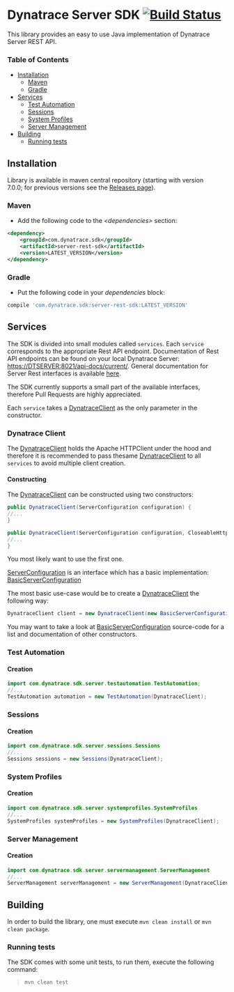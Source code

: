 # Dynatrace Server SDK [![Build Status](https://travis-ci.org/Dynatrace/Dynatrace-Server-REST-Java-SDK.svg?branch=master)](https://travis-ci.org/Dynatrace/Dynatrace-Server-REST-Java-SDK)

This library provides an easy to use Java implementation of Dynatrace Server REST API.

### Table of Contents
- [Installation](#installation)
    - [Maven](#maven)
    - [Gradle](#gradle)
- [Services](#services)
    - [Test Automation](#testautomation)
    - [Sessions](#sessions)
    - [System Profiles](#systemprofiles)
    - [Server Management](#servermanagement)
- [Building](#building)
    - [Running tests](#tests)

## <a name="installation"></a>Installation
Library is available in maven central repository (starting with version 7.0.0; for previous versions see the [Releases page](https://github.com/Dynatrace/Dynatrace-Server-REST-Java-SDK/releases)).

### Maven
- Add the following code to the *&lt;dependencies&gt;* section:
```xml
<dependency>
    <groupId>com.dynatrace.sdk</groupId>
    <artifactId>server-rest-sdk</artifactId>
    <version>LATEST_VERSION</version>
</dependency>
```

### Gradle
- Put the following code in your *dependencies* block:
```groovy
compile 'com.dynatrace.sdk:server-rest-sdk:LATEST_VERSION'
```

## Services
The SDK is divided into small modules called `services`. Each `service` corresponds to the appropriate Rest API endpoint. Documentation of Rest API endpoints can be found on your local Dynatrace Server: [https://DTSERVER:8021/api-docs/current/](https://localhost:8021/api-docs/current/).
General documentation for Server Rest interfaces is available [here](https://www.dynatrace.com/support/doc/appmon/appmon-reference/rest-interfaces/server-rest-interfaces/).

The SDK currently supports a small part of the available interfaces, therefore Pull Requests are highly appreciated.

Each `service` takes a [DynatraceClient](src/main/java/com/dynatrace/sdk/server/DynatraceClient.java) as the only parameter in the constructor.

### Dynatrace Client
The [DynatraceClient](src/main/java/com/dynatrace/sdk/server/DynatraceClient.java) holds the Apache HTTPClient under the hood and therefore it is recommended to pass thesame [DynatraceClient](src/main/java/com/dynatrace/sdk/server/DynatraceClient.java) to all `services` to avoid multiple client creation.

#### Constructing
The [DynatraceClient](src/main/java/com/dynatrace/sdk/server/DynatraceClient.java) can be constructed using two constructors:

```java
public DynatraceClient(ServerConfiguration configuration) {
//...
}
``` 

```java
public DynatraceClient(ServerConfiguration configuration, CloseableHttpClient httpClient) {
//...
}
```

You most likely want to use the first one.

[ServerConfiguration](src/main/java/com/dynatrace/sdk/server/ServerConfiguration.java) is an interface which has a basic implementation: [BasicServerConfiguration](src/main/java/com/dynatrace/sdk/server/BasicServerConfiguration.java)

The most basic use-case would be to create a [DynatraceClient](src/main/java/com/dynatrace/sdk/server/DynatraceClient.java) the following way:

```java
DynatraceClient client = new DynatraceClient(new BasicServerConfiguration("username","password"));
``` 

You may want to take a look at [BasicServerConfiguration](src/main/java/com/dynatrace/sdk/server/BasicServerConfiguration.java) source-code for a list and documentation of other constructors.

### <a name="testautomation"></a>Test Automation

#### Creation

```java
import com.dynatrace.sdk.server.testautomation.TestAutomation;
//...
TestAutomation automation = new TestAutomation(DynatraceClient);
```

### <a name="sessions"></a>Sessions

#### Creation

```java
import com.dynatrace.sdk.server.sessions.Sessions
//...
Sessions sessions = new Sessions(DynatraceClient);
```

### <a name="systemprofiles"></a>System Profiles

#### Creation

```java
import com.dynatrace.sdk.server.systemprofiles.SystemProfiles
//...
SystemProfiles systemProfiles = new SystemProfiles(DynatraceClient);
```

### <a name="servermanagement"></a>Server Management

#### Creation

```java
import com.dynatrace.sdk.server.servermanagement.ServerManagement
//...
ServerManagement serverManagement = new ServerManagement(DynatraceClient);
```

## Building
In order to build the library, one must execute `mvn clean install` or `mvn clean package`.

### <a name="tests"></a> Running tests
The SDK comes with some unit tests, to run them, execute the following command:
> `mvn clean test`


